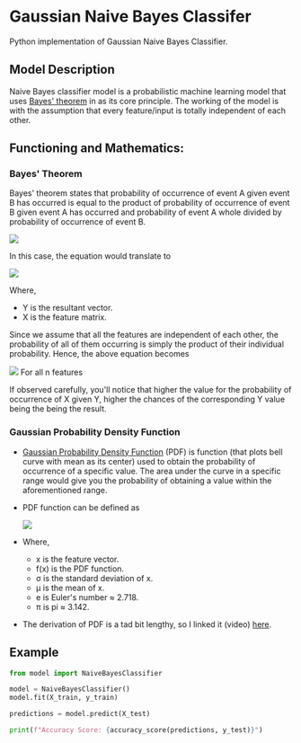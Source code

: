 # Gaussian Naive Bayes Classifer
Python implementation of Gaussian Naive Bayes Classifier.

## Model Description
Naive Bayes classifier model is a probabilistic machine learning model that uses [Bayes' theorem](https://en.wikipedia.org/wiki/Bayes%27_theorem) in as its core principle. The working of the model is with the assumption that every feature/input is totally independent of each other.

## Functioning and Mathematics:

### Bayes' Theorem
Bayes' theorem states that probability of occurrence of event A given event B has occurred is equal to the product of probability of occurrence of event B given event A has occurred and probability of event A whole divided by probability of occurrence of event B.

<img src="https://latex.codecogs.com/svg.latex?\Large&space;P(A|B)=\dfrac{P(B|A).P(A)}{P(B)}"/>

In this case, the equation would translate to

<img src="https://latex.codecogs.com/svg.latex?\Large&space;P(Y|X)=\dfrac{P(X|Y).P(Y)}{P(X)}"/>

Where,
* Y is the resultant vector.
* X is the feature matrix.

Since we assume that all the features are independent of each other, the probability of all of them occurring is simply the product of their individual probability. Hence, the above equation becomes

<img src="https://latex.codecogs.com/svg.latex?\Large&space;P(Y|X)=\dfrac{P(X_{0}|Y).P(X_{1}|Y).P(X_{2}|Y)...P(X_{n}|Y).P(Y)}{P(X)}"/>
For all n features

If observed carefully, you'll notice that higher the value for the probability of occurrence of X given Y, higher the chances of the corresponding Y value being the being the result.

### Gaussian Probability Density Function
* [Gaussian Probability Density Function](https://www.sciencedirect.com/topics/mathematics/gaussian-probability-density-function) (PDF) is function (that plots bell curve with mean as its center) used to obtain the probability of occurrence of a specific value. The area under the curve in a specific range would give you the probability of obtaining a value within the aforementioned range.
* PDF function can be defined as

    <img src="https://latex.codecogs.com/svg.latex?\Large&space;f(x)=\dfrac{e^{-\frac{1}{2}(\frac{x-\mu}{\sigma})^2}}{\sigma\sqrt{2\pi}}"/>

* Where,
    * x is the feature vector.
    * f(x) is the PDF function.
    * σ is the standard deviation of x.
    * μ is the mean of x.
    * e is Euler's number ≈ 2.718.
    * π is pi ≈ 3.142.

* The derivation of PDF is a tad bit lengthy, so I linked it (video) [here](https://www.youtube.com/watch?v=cTyPuZ9-JZ0).

## Example
```py
from model import NaiveBayesClassifier

model = NaiveBayesClassifier()
model.fit(X_train, y_train)

predictions = model.predict(X_test)

print(f"Accuracy Score: {accuracy_score(predictions, y_test)}")
```